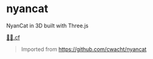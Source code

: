 # nyancat

NyanCat in 3D built with Three.js

[🌈💨.cf](https://🌈💨.cf)

> Imported from https://github.com/cwacht/nyancat
